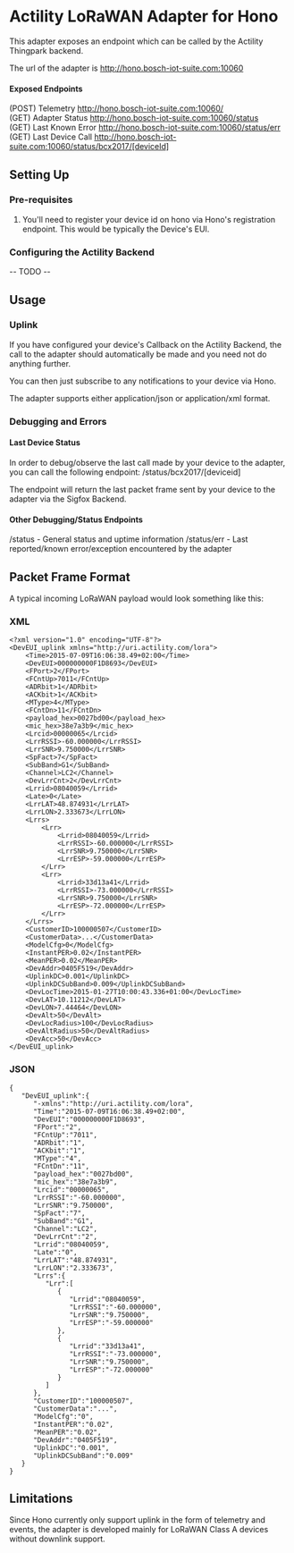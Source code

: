 # Actility LoRaWAN Adapter for Hono

This adapter exposes an endpoint which can be called by the Actility Thingpark backend. 

The url of the adapter is http://hono.bosch-iot-suite.com:10060

#### Exposed Endpoints
(POST)	Telemetry 		http://hono.bosch-iot-suite.com:10060/  
(GET)	Adapter Status	http://hono.bosch-iot-suite.com:10060/status  
(GET)	Last Known Error	http://hono.bosch-iot-suite.com:10060/status/err  
(GET)	Last Device Call	http://hono.bosch-iot-suite.com:10060/status/bcx2017/[deviceId]  

## Setting Up

### Pre-requisites

1. You'll need to register your device id on hono via Hono's registration endpoint. This would be typically the Device's EUI.

### Configuring the Actility Backend

-- TODO --

## Usage

### Uplink

If you have configured your device's Callback on the Actility Backend, the call to the adapter should automatically be made and you need not do anything further.

You can then just subscribe to any notifications to your device via Hono.

The adapter supports either application/json or application/xml format.

### Debugging and Errors

#### Last Device Status
In order to debug/observe the last call made by your device to the adapter, you can call the following endpoint: /status/bcx2017/[deviceid]

The endpoint will return the last packet frame sent by your device to the adapter via the Sigfox Backend.

#### Other Debugging/Status Endpoints

/status		- General status and uptime information
/status/err 	- Last reported/known error/exception encountered by the adapter

## Packet Frame Format
A typical incoming LoRaWAN payload would look something like this:

### XML
```
<?xml version="1.0" encoding="UTF-8"?>
<DevEUI_uplink xmlns="http://uri.actility.com/lora">
    <Time>2015-07-09T16:06:38.49+02:00</Time>
    <DevEUI>000000000F1D8693</DevEUI>
    <FPort>2</FPort>
    <FCntUp>7011</FCntUp>
    <ADRbit>1</ADRbit>
    <ACKbit>1</ACKbit>
    <MType>4</MType>
    <FCntDn>11</FCntDn>
    <payload_hex>0027bd00</payload_hex>
    <mic_hex>38e7a3b9</mic_hex>
    <Lrcid>00000065</Lrcid>
    <LrrRSSI>-60.000000</LrrRSSI>
    <LrrSNR>9.750000</LrrSNR>
    <SpFact>7</SpFact>
    <SubBand>G1</SubBand>
    <Channel>LC2</Channel>
    <DevLrrCnt>2</DevLrrCnt>
    <Lrrid>08040059</Lrrid>
    <Late>0</Late>
    <LrrLAT>48.874931</LrrLAT>
    <LrrLON>2.333673</LrrLON>
    <Lrrs>
        <Lrr>
            <Lrrid>08040059</Lrrid>
            <LrrRSSI>-60.000000</LrrRSSI>
            <LrrSNR>9.750000</LrrSNR>
            <LrrESP>-59.000000</LrrESP>
        </Lrr>
        <Lrr>
            <Lrrid>33d13a41</Lrrid>
            <LrrRSSI>-73.000000</LrrRSSI>
            <LrrSNR>9.750000</LrrSNR>
            <LrrESP>-72.000000</LrrESP>
        </Lrr>
    </Lrrs>
    <CustomerID>100000507</CustomerID>
    <CustomerData>...</CustomerData>
    <ModelCfg>0</ModelCfg>
    <InstantPER>0.02</InstantPER>
    <MeanPER>0.02</MeanPER>
    <DevAddr>0405F519</DevAddr>
    <UplinkDC>0.001</UplinkDC>
    <UplinkDCSubBand>0.009</UplinkDCSubBand>
    <DevLocTime>2015-01-27T10:00:43.336+01:00</DevLocTime>
    <DevLAT>10.11212</DevLAT>
    <DevLON>7.44464</DevLON>
    <DevAlt>50</DevAlt>
    <DevLocRadius>100</DevLocRadius>
    <DevAltRadius>50</DevAltRadius>
    <DevAcc>50</DevAcc>
</DevEUI_uplink>
```

### JSON
```
{
   "DevEUI_uplink":{
      "-xmlns":"http://uri.actility.com/lora",
      "Time":"2015-07-09T16:06:38.49+02:00",
      "DevEUI":"000000000F1D8693",
      "FPort":"2",
      "FCntUp":"7011",
      "ADRbit":"1",
      "ACKbit":"1",
      "MType":"4",
      "FCntDn":"11",
      "payload_hex":"0027bd00",
      "mic_hex":"38e7a3b9",
      "Lrcid":"00000065",
      "LrrRSSI":"-60.000000",
      "LrrSNR":"9.750000",
      "SpFact":"7",
      "SubBand":"G1",
      "Channel":"LC2",
      "DevLrrCnt":"2",
      "Lrrid":"08040059",
      "Late":"0",
      "LrrLAT":"48.874931",
      "LrrLON":"2.333673",
      "Lrrs":{
         "Lrr":[
            {
               "Lrrid":"08040059",
               "LrrRSSI":"-60.000000",
               "LrrSNR":"9.750000",
               "LrrESP":"-59.000000"
            },
            {
               "Lrrid":"33d13a41",
               "LrrRSSI":"-73.000000",
               "LrrSNR":"9.750000",
               "LrrESP":"-72.000000"
            }
         ]
      },
      "CustomerID":"100000507",
      "CustomerData":"...",
      "ModelCfg":"0",
      "InstantPER":"0.02",
      "MeanPER":"0.02",
      "DevAddr":"0405F519",
      "UplinkDC":"0.001",
      "UplinkDCSubBand":"0.009"
   }
}
```


## Limitations

Since Hono currently only support uplink in the form of telemetry and events, 
the adapter is developed mainly for LoRaWAN Class A devices without downlink support.

